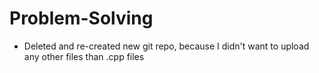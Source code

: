 # Problem-Solving

- Deleted and re-created new git repo, because I didn't want to upload any other files than .cpp files 
